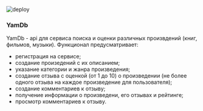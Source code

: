 ![deploy](https://github.com/knightsdd/yamdb_final/actions/workflows/yamdb_workflow.yml/badge.svg)

### YamDb
YamDb - api для сервиса поиска и оценки различных произвдений (книг, фильмов, музыки). 
Функционал предусматривает:
- регистрация на сервисе;
- создание произедений с их описанием;
- указание категории и жанра произведения;
- создание отзыва с оценкой (от 1 до 10) о произведении (не более одного отзыва на каждое произведение для пользователя);
- создание комментариев к отзыву;
- получение информации о произведени, его отзывах и рейтинге;
- просмотр комментариев к отзыву.

